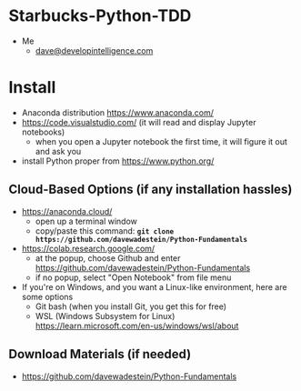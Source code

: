 # Starbucks-Python-TDD

* Me
   * dave@developintelligence.com

# Install
   * Anaconda distribution https://www.anaconda.com/
   * https://code.visualstudio.com/ (it will read and display Jupyter notebooks)
     * when you open a Jupyter notebook the first time, it will figure it out and ask you
   * install Python proper from https://www.python.org/

## Cloud-Based Options (if any installation hassles)
* https://anaconda.cloud/
  * open up a terminal window
  * copy/paste this command: __`git clone https://github.com/davewadestein/Python-Fundamentals`__
* https://colab.research.google.com/
  * at the popup, choose Github and enter https://github.com/davewadestein/Python-Fundamentals
  * if no popup, select "Open Notebook" from file menu
* If you're on Windows, and you want a Linux-like environment, here are some options
   * Git bash (when you install Git, you get this for free)
   * WSL (Windows Subsystem for Linux) https://learn.microsoft.com/en-us/windows/wsl/about

## Download Materials (if needed)
* https://github.com/davewadestein/Python-Fundamentals
